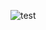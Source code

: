![test](https://scontent.fyyz1-2.fna.fbcdn.net/v/t1.0-9/83400032_2472763779653349_1374536701774397440_o.jpg?_nc_cat=100&_nc_ohc=v_ft0el99zYAX-0aTpT&_nc_ht=scontent.fyyz1-2.fna&oh=7b20633590e3098939ccbc7790169da3&oe=5EA5CD08)
